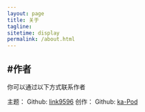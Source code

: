 ```yaml
---
layout: page
title: 关于
tagline: 
sitetime: display
permalink: /about.html
---
```


## #作者

你可以通过以下方式联系作者

主题：
Github: [link9596](https://github.com/link9596)
创作：
Github: [ka-Pod](https://github.com/ka-Pod)
